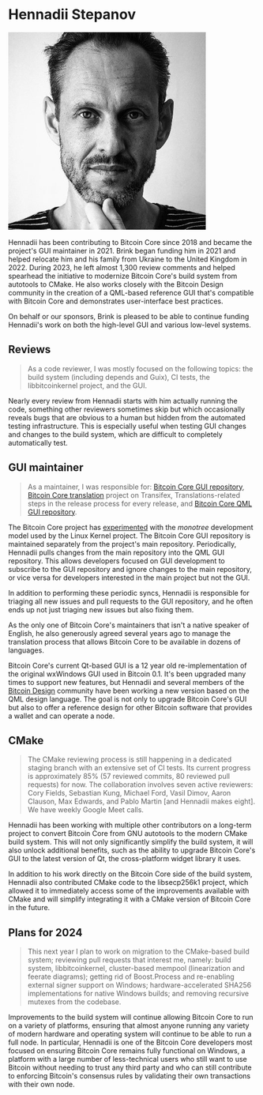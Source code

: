 # Hennadii Stepanov

![](img/hennadii-stepanov.jpg)

Hennadii has been contributing to Bitcoin Core since 2018 and became
the project's GUI maintainer in 2021.  Brink began funding him in 2021
and helped relocate him and his family from Ukraine to the United
Kingdom in 2022.  During 2023, he left almost 1,300 review comments and
helped spearhead the initiative to modernize Bitcoin Core's build system
from autotools to CMake.  He also works closely with the Bitcoin Design
community in the creation of a QML-based reference GUI that's compatible
with Bitcoin Core and demonstrates user-interface best practices.

On behalf or our sponsors, Brink is pleased to be able to continue
funding Hennadii's work on both the high-level GUI and various low-level
systems.

## Reviews

> As a code reviewer, I was mostly focused on the following topics: the
> build system (including depends and Guix), CI tests, the
> libbitcoinkernel project, and the GUI.

Nearly every review from Hennadii starts with him actually running the
code, something other reviewers sometimes skip but which occasionally
reveals bugs that are obvious to a human but hidden from the automated
testing infrastructure.  This is especially useful when testing GUI
changes and changes to the build system, which are difficult to
completely automatically test.

## GUI maintainer

> As a maintainer, I was responsible for: [Bitcoin Core GUI
> repository][], [Bitcoin Core translation][] project on Transifex,
> Translations-related steps in the release process for every release,
> and [Bitcoin Core QML GUI repository][].

The Bitcoin Core project has [experimented][monotree] with the
_monotree_ development model used by the Linux Kernel project.  The
Bitcoin Core GUI repository is maintained separately from the project's
main repository.  Periodically, Hennadii pulls changes from the main
repository into the QML GUI repository.  This allows developers focused on GUI development to
subscribe to the GUI repository and ignore changes to the main
repository, or vice versa for developers interested in the main project
but not the GUI.

In addition to performing these periodic syncs, Hennadii is responsible
for triaging all new issues and pull requests to the GUI repository, and
he often ends up not just triaging new issues but also fixing them.

As the only one of Bitcoin Core's maintainers that isn't a native
speaker of English, he also generously agreed
several years ago to manage the translation process that allows Bitcoin
Core to be available in dozens of languages.

Bitcoin Core's current Qt-based GUI is a 12 year old <!-- since commit
f7f2a36925bb560363f691fc3ca3dec83830dd15 --> re-implementation of the
original wxWindows GUI used in Bitcoin 0.1.  It's been upgraded many
times to support new features, but Hennadii and several members of the
[Bitcoin Design][] community have been working a new version based on
the QML design language.  The goal is not only to upgrade Bitcoin Core's
GUI but also to offer a reference design for other Bitcoin software
that provides a wallet and can operate a node.

## CMake

> The CMake reviewing process is still happening in a dedicated staging
> branch with an extensive set of CI tests. Its current progress is
> approximately 85% (57 reviewed commits, 80 reviewed pull requests) for
> now. The collaboration involves seven active reviewers: Cory Fields,
> Sebastian Kung, Michael Ford, Vasil Dimov, Aaron Clauson, Max Edwards,
> and Pablo Martin [and Hennadii makes eight]. We have weekly Google
> Meet calls.

Hennadii has been working with multiple other contributors on a long-term
project to convert Bitcoin Core from GNU autotools to the modern CMake
build system.  This will not only significantly simplify the build
system, it will also unlock additional benefits, such as the ability to
upgrade Bitcoin Core's GUI to the latest version of Qt, the
cross-platform widget library it uses.

In addition to his work directly on the Bitcoin Core side of the build
system, Hennadii also contributed CMake code to the libsecp256k1
project, which allowed it to immediately access some of the improvements
available with CMake and will simplify integrating it with a CMake
version of Bitcoin Core in the future.

## Plans for 2024

> This next year I plan to work on migration to the CMake-based build
> system; reviewing pull requests that interest me, namely: build
> system, libbitcoinkernel, cluster-based mempool (linearization and
> feerate diagrams); getting rid of Boost.Process and re-enabling
> external signer support on Windows; hardware-accelerated SHA256
> implementations for native Windows builds; and removing recursive
> mutexes from the codebase.

Improvements to the build system will continue allowing Bitcoin Core to
run on a variety of platforms, ensuring that almost anyone running any
variety of modern hardware and operating system will continue to be able
to run a full node.  In particular, Hennadii is one of the Bitcoin
Core developers most focused on ensuring Bitcoin Core remains fully
functional on Windows, a platform with a large number of less-technical
users who still want to use Bitcoin without needing to trust any third
party and who can still contribute to enforcing Bitcoin's consensus
rules by validating their own transactions with their own node.

[bitcoin core gui repository]: https://github.com/bitcoin-core/gui
[bitcoin core translation]: https://explore.transifex.com/bitcoin/bitcoin/
[bitcoin core qml gui repository]: https://github.com/bitcoin-core/gui-qml
[monotree]: https://bitcoinops.org/en/newsletters/2020/06/24/#bitcoin-core-19071
[bitcoin design]: https://bitcoin.design/

